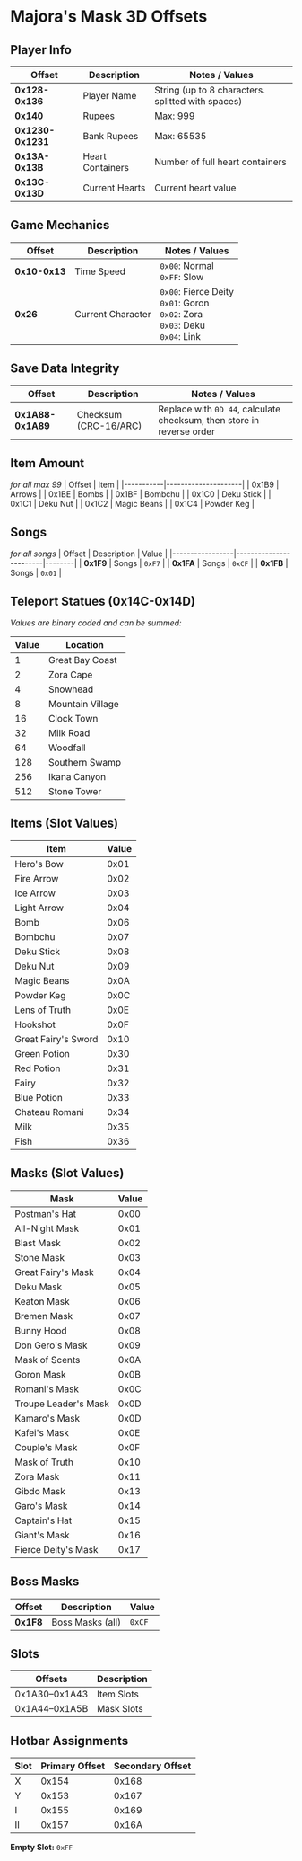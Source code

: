 
# Majora's Mask 3D Offsets

## Player Info

| Offset            | Description             | Notes / Values                                                               |
|-------------------|--------------------------|-------------------------------------------------------------------------------|
| **0x128-0x136**   | Player Name              | String (up to 8 characters. splitted with spaces)                            |
| **0x140**         | Rupees                   | Max: 999                                                                     |
| **0x1230-0x1231** | Bank Rupees              | Max: 65535                                                                   |
| **0x13A-0x13B**   | Heart Containers         | Number of full heart containers                                              |
| **0x13C-0x13D**   | Current Hearts           | Current heart value                                                          |

## Game Mechanics

| Offset            | Description             | Notes / Values                                                               |
|-------------------|--------------------------|-------------------------------------------------------------------------------|
| **0x10-0x13**     | Time Speed               | `0x00`: Normal<br>`0xFF`: Slow                                               |
| **0x26**          | Current Character        | `0x00`: Fierce Deity<br>`0x01`: Goron<br>`0x02`: Zora<br>`0x03`: Deku<br>`0x04`: Link |

## Save Data Integrity

| Offset            | Description             | Notes / Values                                                               |
|-------------------|--------------------------|-------------------------------------------------------------------------------|
| **0x1A88-0x1A89** | Checksum (CRC-16/ARC)   | Replace with `0D 44`, calculate checksum, then store in reverse order        |

## Item Amount

*for all max 99*
| Offset    | Item                |
|-----------|---------------------|
| 0x1B9     | Arrows              |
| 0x1BE     | Bombs               |
| 0x1BF     | Bombchu             |
| 0x1C0     | Deku Stick          |
| 0x1C1     | Deku Nut            |
| 0x1C2     | Magic Beans         |
| 0x1C4     | Powder Keg          |

## Songs

*for all songs*
| Offset          | Description            | Value |
|-----------------|------------------------|--------|
| **0x1F9**       | Songs                  | `0xF7` |
| **0x1FA**       | Songs                  | `0xCF` |
| **0x1FB**       | Songs                  | `0x01` |

## Teleport Statues (0x14C-0x14D)

*Values are binary coded and can be summed:*

| Value | Location             |
|--------|----------------------|
| 1      | Great Bay Coast      |
| 2      | Zora Cape            |
| 4      | Snowhead             |
| 8      | Mountain Village     |
| 16     | Clock Town           |
| 32     | Milk Road            |
| 64     | Woodfall             |
| 128    | Southern Swamp       |
| 256    | Ikana Canyon         |
| 512    | Stone Tower          |

## Items (Slot Values)

| Item                    | Value |
|--------------------------|--------|
| Hero's Bow               | 0x01   |
| Fire Arrow               | 0x02   |
| Ice Arrow                | 0x03   |
| Light Arrow              | 0x04   |
| Bomb                     | 0x06   |
| Bombchu                  | 0x07   |
| Deku Stick               | 0x08   |
| Deku Nut                 | 0x09   |
| Magic Beans              | 0x0A   |
| Powder Keg               | 0x0C   |
| Lens of Truth            | 0x0E   |
| Hookshot                 | 0x0F   |
| Great Fairy's Sword      | 0x10   |
| Green Potion             | 0x30   |
| Red Potion               | 0x31   |
| Fairy                    | 0x32   |
| Blue Potion              | 0x33   |
| Chateau Romani           | 0x34   |
| Milk                     | 0x35   |
| Fish                     | 0x36   |

## Masks (Slot Values)

| Mask                    | Value |
|--------------------------|--------|
| Postman's Hat            | 0x00   |
| All-Night Mask           | 0x01   |
| Blast Mask               | 0x02   |
| Stone Mask               | 0x03   |
| Great Fairy's Mask       | 0x04   |
| Deku Mask                | 0x05   |
| Keaton Mask              | 0x06   |
| Bremen Mask              | 0x07   |
| Bunny Hood               | 0x08   |
| Don Gero's Mask          | 0x09   |
| Mask of Scents           | 0x0A   |
| Goron Mask               | 0x0B   |
| Romani's Mask            | 0x0C   |
| Troupe Leader's Mask     | 0x0D   |
| Kamaro's Mask            | 0x0D   |
| Kafei's Mask             | 0x0E   |
| Couple's Mask            | 0x0F   |
| Mask of Truth            | 0x10   |
| Zora Mask                | 0x11   |
| Gibdo Mask               | 0x13   |
| Garo's Mask              | 0x14   |
| Captain's Hat            | 0x15   |
| Giant's Mask             | 0x16   |
| Fierce Deity's Mask      | 0x17   |

## Boss Masks

| Offset          | Description            | Value |
|-----------------|------------------------|--------|
| **0x1F8**       | Boss Masks (all)      | `0xCF` |

## Slots

| Offsets             | Description     |
|-------------------|------------------|
| 0x1A30–0x1A43     | Item Slots       |
| 0x1A44–0x1A5B     | Mask Slots       |

## Hotbar Assignments

| Slot | Primary Offset | Secondary Offset |
|------|----------------|------------------|
| X    | 0x154          | 0x168            |
| Y    | 0x153          | 0x167            |
| I    | 0x155          | 0x169            |
| II   | 0x157          | 0x16A            |

**Empty Slot:** `0xFF`
